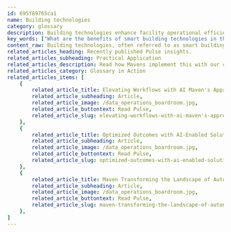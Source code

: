 ```yaml
---
id: 695f89765ca1
name: Building technologies
category: glossary
description: Building technologies enhance facility operational efficiency through systems like HVAC and security, using networked sensors and IoT to optimize energy use, safety, and productivity while enabling remote management and sustainability.
key_words: ["What are the benefits of smart building technologies in the workplace", "How can building technologies improve energy efficiency", "What is the role of IoT in smart building management", "How do building management systems enhance facility operations", "Can integrated workplace management systems increase employee productivity", "What are the safety benefits of modern building technologies", "How do smart building solutions contribute to sustainability goals", "What are the advantages of using networked sensors in facilities management", "How has the pandemic influenced the adoption of building technologies", "Why are real-time data analytics important in building technology solutions?"]
content_raw: Building technologies, often referred to as smart building technologies, are a sophisticated set of systems designed to enhance the operational efficiency of a facility. These technologies encompass systems such as, but not limited to, heating, ventilation, and air conditioning (HVAC), lighting, security, and access. Leveraging innovative solutions such as networked sensors, building management systems (BMSs), integrated workplace management systems (IWMSs), and Internet of Things (IoT) edge devices, these technologies continuously collate and provide key data about the condition and performance of various facility systems. The primary objective is to ensure better energy efficiency, employee safety, wellness, convenience, and productivity. Bringing modern technology into building management can revolutionize how we use and experience spaces, whether they are places of work or public facilities. From a business standpoint, the benefits of employing building technologies are manifold. Particularly valuable in the sphere of facilities management during and in the aftermath of events like a pandemic, these technologies can significantly enhance the workplace experience, increasing overall employee productivity and aiding in achieving sustainability goals. With the ability to access real-time data and monitor the performance of facilities remotely from any part of the globe, businesses can effectively manage their real estate portfolios and logically rationalize their physical footprints. Building technologies establish a single reliable source of data, fostering increased transparency and trust during evaluations and negotiations with real estate agents. Above all, building technologies can provide substantial improvement in operational efficiencies of facilities, allowing businesses to share industry-specific best practices and learnings across their portfolio. Embracing smart building technology not only makes fiscal sense, it is also an investment in the future, echoing Maven Technologies' vision of delivering value at scale with solutions for the modern world.
related_articles_heading: Recently published Pulse insights.
related_articles_subheading: Practical Application
related_articles_description: Read how Mavens implement this with our clients.
related_articles_category: Glossary in Action
related_articles_items: [
	{
		related_article_title: Elevating Workflows with AI Maven's Approach,
		related_article_subheading: Article,
		related_article_image: /data_operations_boardroom.jpg,
		related_article_buttontext: Read Pulse,
		related_article_slug: elevating-workflows-with-ai-maven's-approach
	},
	{
		related_article_title: Optimized Outcomes with AI-Enabled Solutions,
		related_article_subheading: Article,
		related_article_image: /data_operations_boardroom.jpg,
		related_article_buttontext: Read Pulse,
		related_article_slug: optimized-outcomes-with-ai-enabled-solutions
	},
	{
		related_article_title: Maven Transforming the Landscape of Autonomous Vehicles,
		related_article_subheading: Article,
		related_article_image: /data_operations_boardroom.jpg,
		related_article_buttontext: Read Pulse,
		related_article_slug: maven-transforming-the-landscape-of-autonomous-vehicles
	},
]
---
```

